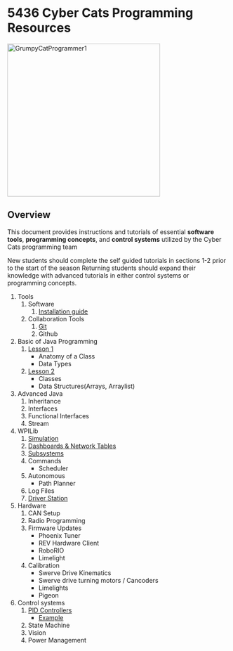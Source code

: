 # 5436 Cyber Cats Programming Resources
<img width="348" alt="GrumpyCatProgrammer1" src="https://github.com/cybercat5436/Programming_Basics/assets/16657483/68d11a60-4c24-4360-966d-dcea1c77e77b">

## Overview
This document provides instructions and tutorials of essential __software tools__, __programming concepts__, and __control systems__ utilized by the Cyber Cats programming team

New students should complete the self guided tutorials in sections 1-2 prior to the start of the season
Returning students should expand their knowledge with advanced tutorials in either control systems or programming concepts.

1. Tools
    1. Software
        1. [Installation guide](https://cybercat5436.github.io/Programming_Basics/Software-Installation)
    1. Collaboration Tools
        1. [Git](https://docs.google.com/document/d/1Qm0D_YQJlXje3LxfbR4XuzQ_ohML1_py8yUt_c2nD5k/edit?usp=drive_link)
        1. Github
1. Basic of Java Programming
    1. [Lesson 1](https://docs.google.com/document/d/1vIweaghJWf3sDI-EV52ddEzfjYH-Rwe0feRU-ck_P8Q/edit?usp=drive_link)
        * Anatomy of a Class
        * Data Types
    2. [Lesson 2](https://cybercat5436.github.io/Programming_Basics/Data-Structures)
        * Classes
        * Data Structures(Arrays, Arraylist)
1. Advanced Java
    1. Inheritance
    1. Interfaces
    1. Functional Interfaces
    1. Stream
1. WPILib
    1. [Simulation](https://github.com/cybercat5436/Programming_Basics/blob/main/HelloCybercat.md)
    1. [Dashboards & Network Tables](https://docs.google.com/document/d/1RQRigpYUv2hz-S0XogmwiDdY_5hcvlr2qt4yBovZcQ4/edit?usp=drive_link)
    1. [Subsystems](https://github.com/cybercat5436/Programming_Basics/blob/main/Subsystems.md)
    1. Commands 
       - Scheduler
    1. Autonomous
       - Path Planner
    1. Log Files
    1. [Driver Station](https://docs.google.com/document/d/1QsjKEIqtqi3R2IFkR1SOEOd4ogh1tthBB1dnlaWx4Yo/edit?usp=drive_link)
1. Hardware
    1. CAN Setup
    1. Radio Programming
    1. Firmware Updates
        * Phoenix Tuner
        * REV Hardware Client
        * RoboRIO
        * Limelight
    1. Calibration
        * Swerve Drive Kinematics
        * Swerve drive turning motors / Cancoders
        * Limelights
        * Pigeon
1. Control systems
    1. [PID Controllers](https://docs.google.com/document/d/1q2Fe3-mitXjtr-owq9-SB_0mqVCDGcikXRXlNKKP700/edit?usp=drive_link)
       - [Example](https://docs.google.com/presentation/d/1DCwFPjsVy91znihLSHr5BNxie84MPP8H/edit?usp=drive_link&ouid=103075082841613250737&rtpof=true&sd=true)
    1. State Machine
    1. Vision
    1. Power Management


 





